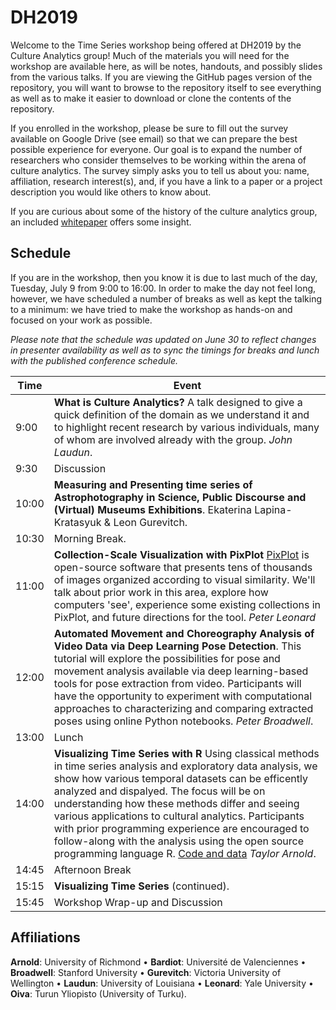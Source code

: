 # DH2019

Welcome to the Time Series workshop being offered at DH2019 by the Culture Analytics group! Much of the materials you will need for the workshop are available here, as will be notes, handouts, and possibly slides from the various talks. If you are viewing the GitHub pages version of the repository, you will want to browse to the repository itself to see everything as well as to make it easier to download or clone the contents of the repository.

If you enrolled in the workshop, please be sure to fill out the survey available on Google Drive (see email) so that we can prepare the best possible experience for everyone. Our goal is to expand the number of researchers who consider themselves to be working within the arena of culture analytics. The survey simply asks you to tell us about you: name, affiliation, research interest(s), and, if you have a link to a paper or a project description you would like others to know about.

If you are curious about some of the history of the culture analytics group, an included [whitepaper](WhitePaper.md) offers some insight.

## Schedule

If you are in the workshop, then you know it is due to last much of the day, Tuesday, July 9 from 9:00 to 16:00. In order to make the day not feel long, however, we have scheduled a number of breaks as well as kept the talking to a minimum: we have tried to make the workshop as hands-on and focused on your work as possible.

*Please note that the schedule was updated on June 30 to reflect changes in presenter availability as well as to sync the timings for breaks and lunch with the published conference schedule.*

| Time    | Event |
| ------- |-------|
|  9:00 | **What is Culture Analytics?**  A talk designed to give a quick definition of the domain as we understand it and to highlight recent research by various individuals, many of whom are involved already with the group. *John Laudun*. |
|  9:30 | Discussion |
| 10:00 |  **Measuring and Presenting time series of Astrophotography in Science, Public Discourse and (Virtual) Museums Exhibitions**.  Ekaterina Lapina-Kratasyuk & Leon Gurevitch. |
| 10:30 | Morning Break.   |
| 11:00 | **Collection-Scale Visualization with PixPlot** [PixPlot](https://github.com/YaleDHLab/pix-plot) is open-source software that presents tens of thousands of images organized according to visual similarity.  We'll talk about prior work in this area, explore how computers 'see', experience some existing collections in PixPlot, and future directions for the tool. *Peter Leonard* |
| 12:00 | **Automated Movement and Choreography Analysis of Video Data via Deep Learning Pose Detection**. This tutorial will explore the possibilities for pose and movement analysis available via deep learning-based tools for pose extraction from video. Participants will have the opportunity to experiment with computational approaches to characterizing and comparing extracted poses using online Python notebooks. *Peter Broadwell*.|
| 13:00 | Lunch |
| 14:00 | **Visualizing Time Series with R** Using classical methods in time series analysis and exploratory data analysis, we show how various temporal datasets can be efficently analyzed and dispalyed. The focus will be on understanding how these methods differ and seeing various applications to cultural analytics. Participants with prior programming experience are encouraged to follow-along with the analysis using the open source programming language R. [Code and data](https://github.com/statsmaths/dh2019-time-series-analysis) *Taylor Arnold*. |
| 14:45 | Afternoon Break  |
| 15:15 | **Visualizing Time Series** (continued).
| 15:45 | Workshop Wrap-up and Discussion  |

## Affiliations

**Arnold**: University of Richmond  •
**Bardiot**: Université de Valenciennes •
**Broadwell**: Stanford University •
**Gurevitch**: Victoria University of Wellington •
**Laudun**: University of Louisiana •
**Leonard**: Yale University •
**Oiva**: Turun Yliopisto (University of Turku).
